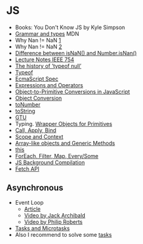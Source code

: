 # JS

- Books: You Don't Know JS by Kyle Simpson
- [Grammar and types](https://developer.mozilla.org/bm/docs/Web/JavaScript/Guide/Grammar_and_Types) MDN
- Why Nan != NaN [1](https://stackoverflow.com/questions/1565164/what-is-the-rationale-for-all-comparisons-returning-false-for-ieee754-nan-values)
- Why Nan != NaN [2](https://www.quora.com/In-JavaScript-why-does-the-expression-NaN-NaN-give-a-false-value)
- [Difference between isNaN() and Number.isNan()](https://developer.mozilla.org/en-US/docs/Web/JavaScript/Reference/Global_Objects/NaN)
- [Lecture Notes IEEE 754](http://www.cs.berkeley.edu/~wkahan/ieee754status/IEEE754.PDF)
- [The history of ’typeof null’](http://2ality.com/2013/10/typeof-null.html)
- [Typeof](https://developer.mozilla.org/en-US/docs/Web/JavaScript/Reference/Operators/typeof)
- [EcmaScript Spec](http://www.ecma-international.org/ecma-262/5.1/#sec-8)
- [Expressions and Operators](https://developer.mozilla.org/en-US/docs/Web/JavaScript/Guide/Expressions_and_Operators)
- [Object-to-Primitive Conversions in JavaScript](http://www.adequatelygood.com/Object-to-Primitive-Conversions-in-JavaScript.html)
- [Object Conversion](https://learn.javascript.ru/object-conversion)
- [toNumber](https://developer.mozilla.org/en-US/docs/Web/JavaScript/Reference/Global_Objects/Number/prototype)
- [toString](https://developer.mozilla.org/en-US/docs/Web/JavaScript/Reference/Global_Objects/String/prototype)
- [GTU](https://github.com/aca-betconstruct/test-force)
- Typing. [Wrapper Objects for Primitives](http://speakingjs.com/es5/ch08.html)
- [Call, Apply, Bind](https://www.codementor.io/niladrisekhardutta/how-to-call-apply-and-bind-in-javascript-8i1jca6jp)
- [Scope and Context](http://ryanmorr.com/understanding-scope-and-context-in-javascript/)
- [Array-like objects and Generic Methods](http://2ality.com/2013/05/quirk-array-like-objects.html)
- [this](https://habrahabr.ru/post/149516/)
- [ForEach, Filter, Map, Every/Some](https://learn.javascript.ru/array-iteration)
- [JS Background Compilation](https://v8project.blogspot.am/2018/03/background-compilation.html)
- [Fetch API](https://developers.google.com/web/ilt/pwa/working-with-the-fetch-api)

## Asynchronous

- Event Loop
  - [Article](https://hackernoon.com/understanding-js-the-event-loop-959beae3ac40)
  - [Video by Jack Archibald](https://youtu.be/cCOL7MC4Pl0)
  - [Video by Philip Roberts](https://youtu.be/8aGhZQkoFbQ)
- [Tasks and Microtasks](https://jakearchibald.com/2015/tasks-microtasks-queues-and-schedules/)
- Also I recommend to solve some [tasks](https://github.com/vre2h/async-tasks)
